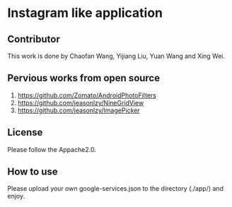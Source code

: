 # Instagram like application
## Contributor
This work is done by Chaofan Wang, Yijiang Liu, Yuan Wang and Xing Wei.
## Pervious works from open source
1. https://github.com/Zomato/AndroidPhotoFilters
2. https://github.com/jeasonlzy/NineGridView
3. https://github.com/jeasonlzy/ImagePicker
## License
Please follow the Appache2.0.
## How to use
Please upload your own google-services.json to the directory (./app/) and enjoy.

